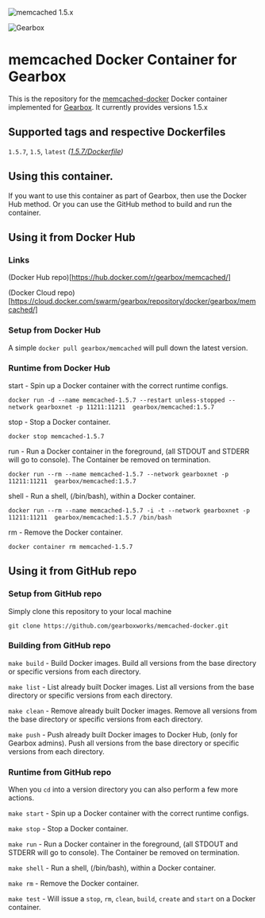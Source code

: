 ![memcached 1.5.x](https://img.shields.io/badge/memcached-1.5.x-green.svg)

![Gearbox](https://github.com/gearboxworks/gearbox.github.io/raw/master/Gearbox-100x.png)


# memcached Docker Container for Gearbox
This is the repository for the [memcached-docker](https://memcached.org/) Docker container implemented for [Gearbox](https://github.com/gearboxworks/gearbox).
It currently provides versions 1.5.x


## Supported tags and respective Dockerfiles

`1.5.7`, `1.5`, `latest` _([1.5.7/Dockerfile](https://github.com/gearboxworks/memcached-docker/blob/master/1.5.7/Dockerfile))_


## Using this container.
If you want to use this container as part of Gearbox, then use the Docker Hub method.
Or you can use the GitHub method to build and run the container.


## Using it from Docker Hub

### Links
(Docker Hub repo)[https://hub.docker.com/r/gearbox/memcached/]

(Docker Cloud repo)[https://cloud.docker.com/swarm/gearbox/repository/docker/gearbox/memcached/]


### Setup from Docker Hub
A simple `docker pull gearbox/memcached` will pull down the latest version.


### Runtime from Docker Hub
start - Spin up a Docker container with the correct runtime configs.

`docker run -d --name memcached-1.5.7 --restart unless-stopped --network gearboxnet -p 11211:11211  gearbox/memcached:1.5.7`

stop - Stop a Docker container.

`docker stop memcached-1.5.7`

run - Run a Docker container in the foreground, (all STDOUT and STDERR will go to console). The Container be removed on termination.

`docker run --rm --name memcached-1.5.7 --network gearboxnet -p 11211:11211  gearbox/memcached:1.5.7`

shell - Run a shell, (/bin/bash), within a Docker container.

`docker run --rm --name memcached-1.5.7 -i -t --network gearboxnet -p 11211:11211  gearbox/memcached:1.5.7 /bin/bash`

rm - Remove the Docker container.

`docker container rm memcached-1.5.7`


## Using it from GitHub repo

### Setup from GitHub repo
Simply clone this repository to your local machine

`git clone https://github.com/gearboxworks/memcached-docker.git`


### Building from GitHub repo
`make build` - Build Docker images. Build all versions from the base directory or specific versions from each directory.


`make list` - List already built Docker images. List all versions from the base directory or specific versions from each directory.


`make clean` - Remove already built Docker images. Remove all versions from the base directory or specific versions from each directory.


`make push` - Push already built Docker images to Docker Hub, (only for Gearbox admins). Push all versions from the base directory or specific versions from each directory.


### Runtime from GitHub repo
When you `cd` into a version directory you can also perform a few more actions.

`make start` - Spin up a Docker container with the correct runtime configs.


`make stop` - Stop a Docker container.


`make run` - Run a Docker container in the foreground, (all STDOUT and STDERR will go to console). The Container be removed on termination.


`make shell` - Run a shell, (/bin/bash), within a Docker container.


`make rm` - Remove the Docker container.


`make test` - Will issue a `stop`, `rm`, `clean`, `build`, `create` and `start` on a Docker container.


